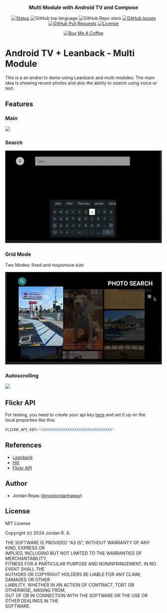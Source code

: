 <h3 align="center">Multi Module with Android TV and Compose</h3>

<div align="center">

[![Status](https://img.shields.io/badge/status-active-success.svg)]()
![GitHub top language](https://img.shields.io/github/languages/top/nowjordanhappy/AndroidTvDemoPlus?color=yellow)
![GitHub Repo stars](https://img.shields.io/github/stars/nowjordanhappy/AndroidTvDemoPlus?style=social)
[![GitHub Issues](https://img.shields.io/github/issues/nowjordanhappy/AndroidTvDemoPlus.svg)](https://github.com/nowjordanhappy/AndroidTvDemoPlus/issues)
[![GitHub Pull Requests](https://img.shields.io/github/issues-pr/nowjordanhappy/AndroidTvDemoPlus.svg)](https://github.com/nowjordanhappy/AndroidTvDemoPlus/pulls)
[![License](https://img.shields.io/badge/license-MIT-blue.svg)](/LICENSE)

<a href="https://www.buymeacoffee.com/nowjordanhappy" target="_blank"><img src="https://cdn.buymeacoffee.com/buttons/default-orange.png" alt="Buy Me A Coffee" height="41" width="174"></a>
</div>

# Android TV + Leanback - Multi Module
This is a an androi tv demo using Leanback and multi modules. The main idea is showing recent photos and also the ability to search using voice or text.


## Features<a name = "features"></a>

### Main<a name = "features/main"></a>
<img src="./screenshots/video-main.gif"/>

### Search<a name = "features/search"></a>
<img src="./screenshots/video-search.gif"/>

### Grid Mode<a name = "features/grid-mode"></a>
Two Modes: fixed and responsive size

<img src="./screenshots/video-grid-mode.gif"/>

### Autoscrolling<a name = "features/autoscrolling"></a>
<img src="./screenshots/video-autoscrolling.gif"/>

## Flickr API<a name = "flickr-api"></a>
For testing, you need to create your api key [here](https://www.flickr.com/services/developer/api/) and set it up on the local.properties like this:

```kotlin
FLICKR_API_KEY="XXXXXXXXXXXXXXXXXXXXXXXXXXXXXXXX"
```

## References<a name = "references"></a>
- [Leanback](https://developer.android.com/jetpack/androidx/releases/leanback)
- [Hilt](hhttps://developer.android.com/training/dependency-injection/hilt-android)
- [Flickr API](https://www.flickr.com/services/developer/api/)

## Author<a name = "author"></a>

- Jordan Rojas ([@nowjordanhappy](https://github.com/nowjordanhappy))

## License<a name = "license"></a>

MIT License

Copyright (c) 2024 Jordan R. A.

THE SOFTWARE IS PROVIDED "AS IS", WITHOUT WARRANTY OF ANY KIND, EXPRESS OR  
IMPLIED, INCLUDING BUT NOT LIMITED TO THE WARRANTIES OF MERCHANTABILITY,  
FITNESS FOR A PARTICULAR PURPOSE AND NONINFRINGEMENT. IN NO EVENT SHALL THE  
AUTHORS OR COPYRIGHT HOLDERS BE LIABLE FOR ANY CLAIM, DAMAGES OR OTHER  
LIABILITY, WHETHER IN AN ACTION OF CONTRACT, TORT OR OTHERWISE, ARISING FROM,  
OUT OF OR IN CONNECTION WITH THE SOFTWARE OR THE USE OR OTHER DEALINGS IN THE  
SOFTWARE.
